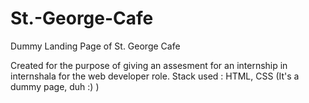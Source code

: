# St.-George-Cafe
Dummy Landing Page of St. George Cafe


Created for the purpose of giving an assesment for an internship in internshala for the web developer role.
Stack used : HTML, CSS (It's a dummy page, duh :)   )
